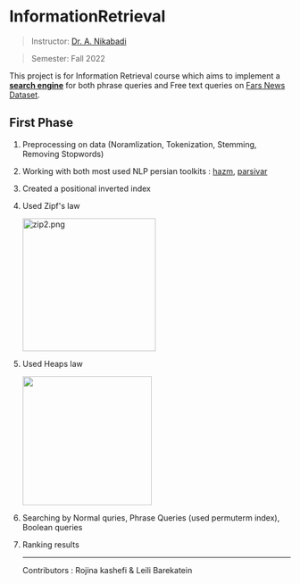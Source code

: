 # InformationRetrieval

> Instructor: [Dr. A. Nikabadi](https://scholar.google.com/citations?user=pSMNSZwAAAAJ&hl=en)

> Semester: Fall 2022

This project is for Information Retrieval course which aims to implement a **<u>search engine</u>** for both phrase queries and Free text queries on [Fars News Dataset](). 

## First Phase

1. Preprocessing on data (Noramlization, Tokenization, Stemming, Removing Stopwords)

2. Working with both most used NLP persian toolkits  : [hazm](https://github.com/roshan-research/hazm), [parsivar](https://github.com/ICTRC/Parsivar)

3. Created a positional inverted index

4. Used Zipf's law
   
   <img src="https://github.com/rojinakashefi/InformationRetrieval/blob/main/pictures/zip2.png" title="" alt="zip2.png" width="238">

5. Used Heaps law
   
   <img title="" src="https://github.com/rojinakashefi/InformationRetrieval/blob/main/pictures/heaps.png" alt="" width="231">

6. Searching by Normal quries, Phrase Queries (used permuterm index), Boolean queries

7. Ranking results
   
   ---
   
   Contributors : Rojina kashefi & Leili Barekatein
